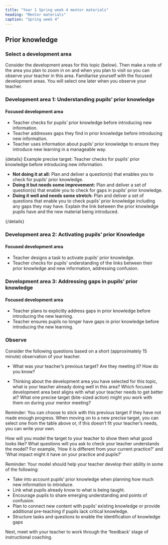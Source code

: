 ```yaml
---
title: "Year 1 Spring week 4 mentor materials"
heading: "Mentor materials"
caption: "Spring week 4"
---
```


## Prior knowledge

### Select a development area

Consider the development areas for this topic (below). Then make a note of the area you plan to zoom in on and when you plan to visit so you can observe your teacher in this area. Familiarise yourself with the focused development areas. You will select one later when you observe your teacher.

### Development area 1: Understanding pupils’ prior knowledge

#### Focused development area

- Teacher checks for pupils’ prior knowledge before introducing new information.
- Teacher addresses gaps they find in prior knowledge before introducing new information.
- Teacher uses information about pupils’ prior knowledge to ensure they introduce new learning in a manageable way.

{details}
Example precise target: Teacher checks for pupils’ prior knowledge before introducing new information.

- **Not doing it at all:** Plan and deliver a question(s) that enables you to check for pupils’ prior knowledge.
- **Doing it but needs some improvement:** Plan and deliver a set of question(s) that enable you to check for gaps in pupils’ prior knowledge.
- **Doing it well and needs some stretch:** Plan and deliver a set of questions that enable you to check pupils’ prior knowledge including any gaps they may have. Explain the link between the prior knowledge pupils have and the new material being introduced.

{/details}

### Development area 2: Activating pupils’ prior Knowledge

#### Focused development area

- Teacher designs a task to activate pupils’ prior knowledge.
- Teacher checks for pupils’ understanding of the links between their prior knowledge and new information, addressing confusion.

### Development area 3: Addressing gaps in pupils’ prior knowledge

#### Focused development area

- Teacher plans to explicitly address gaps in prior knowledge before introducing the new learning.
- Teacher ensures pupils no longer have gaps in prior knowledge before introducing the new learning.

### Observe

Consider the following questions based on a short (approximately 15 minute) observation of your teacher.

- What was your teacher’s previous target? Are they meeting it? How do you know?

- Thinking about the development area you have selected for this topic, what is your teacher already doing well in this area? Which focused development area best aligns with what your teacher needs to get better at? What one precise target (bite-sized action) might you work with them on during your mentor meeting?

Reminder: You can choose to stick with this previous target if they have not made enough progress. When moving on to a new precise target, you can select one from the table above or, if this doesn’t fit your teacher’s needs, you can write your own.

How will you model the target to your teacher to show them what good looks like? What questions will you ask to check your teacher understands the model? For example, ‘How it is different from your current practice?’ and ‘What impact might it have on your practice and pupils?’

Reminder: Your model should help your teacher develop their ability in some of the following:

- Take into account pupils’ prior knowledge when planning how much new information to introduce.
- Link what pupils already know to what is being taught.
- Encourage pupils to share emerging understanding and points of confusion.
- Plan to connect new content with pupils’ existing knowledge or provide additional pre-teaching if pupils lack critical knowledge.
- Structure tasks and questions to enable the identification of knowledge gaps

Next, meet with your teacher to work through the ‘feedback’ stage of instructional coaching.
